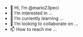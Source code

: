 - 👋 Hi, I’m @mario23peci
- 👀 I’m interested in ...
- 🌱 I’m currently learning ...
- 💞️ I’m looking to collaborate on ...
- 📫 How to reach me ...

<!---
mario23peci/mario23peci is a ✨ special ✨ repository because its `README.md` (this file) appears on your GitHub profile.
You can click the Preview link to take a look at your changes.
--->
